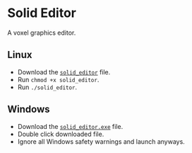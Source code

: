 # Solid Editor
A voxel graphics editor.

## Linux
- Download the [`solid_editor`](https://github.com/oskargustafsson/solid_editor/raw/main/solid_editor_0_1_0) file.
- Run `chmod +x solid_editor`.
- Run `./solid_editor`.

## Windows
- Download the [`solid_editor.exe`](https://github.com/oskargustafsson/solid_editor/raw/main/solid_editor_0_1_0.exe) file.
- Double click downloaded file.
- Ignore all Windows safety warnings and launch anyways.
